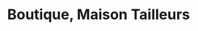 ---
title: "Boutique, Maison Tailleurs"
url: /kinshasa/boutique-maison-tailleurs/
shop: Kramladen
---